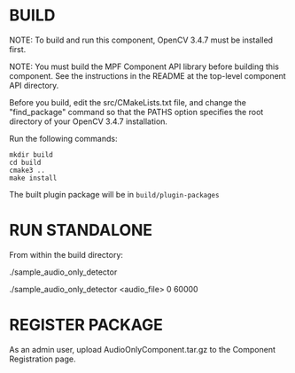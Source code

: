 # BUILD

NOTE: To build and run this component, OpenCV 3.4.7
      must be installed first.

NOTE: You must build the MPF Component API library before
      building this component. See the instructions
      in the README at the top-level component API
      directory.

Before you build, edit the src/CMakeLists.txt file, and change
the "find_package" command so that the PATHS option specifies
the root directory of your OpenCV 3.4.7 installation.

Run the following commands:
```
mkdir build
cd build
cmake3 ..
make install
```
The built plugin package will be in `build/plugin-packages`


# RUN STANDALONE

From within the build directory:

./sample_audio_only_detector

./sample_audio_only_detector <audio_file> 0 60000


# REGISTER PACKAGE

As an admin user, upload AudioOnlyComponent.tar.gz
to the Component Registration page.
